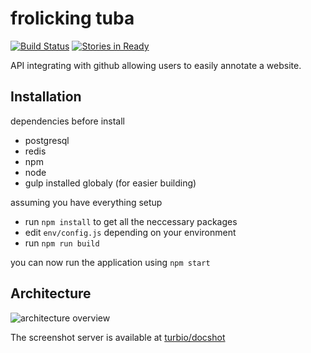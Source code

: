 # frolicking tuba
[![Build Status](https://travis-ci.org/frolicking-tuba/markup.svg?branch=master)](https://travis-ci.org/frolicking-tuba/markup)
[![Stories in Ready](https://badge.waffle.io/frolicking-tuba/frolicking-tuba.svg?label=ready&title=Ready)](http://waffle.io/frolicking-tuba/frolicking-tuba)

API integrating with github allowing users to easily annotate a website.

## Installation

dependencies before install

* postgresql
* redis
* npm
* node
* gulp installed globaly (for easier building)

assuming you have everything setup

* run `npm install` to get all the neccessary packages
* edit `env/config.js` depending on your environment
* run `npm run build`

you can now run the application using `npm start`

## Architecture

![architecture overview](docs/architecture_overview.png)

The screenshot server is available at [turbio/docshot](https://github.com/turbio/docshot)
